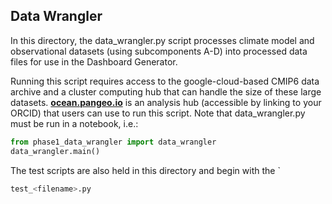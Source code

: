 ## Data Wrangler

In this directory, the data_wrangler.py script processes climate model and observational 
datasets (using subcomponents A-D) into processed data files for use in the Dashboard Generator.

Running this script requires access to the google-cloud-based CMIP6 data archive and a cluster
computing hub that can handle the size of these large datasets. 
**[ocean.pangeo.io](https://ocean.pangeo.io)** is an analysis hub (accessible by linking to 
your ORCID) that users can use to run this script. Note that data_wrangler.py must be run in
a notebook, i.e.:

```python
from phase1_data_wrangler import data_wrangler
data_wrangler.main()
```

The test scripts are also held in this directory and begin with the `
```python
test_<filename>.py
```
